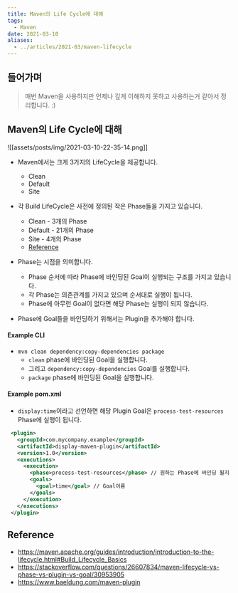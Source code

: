 ```yaml
---
title: Maven의 Life Cycle에 대해
tags:
  - Maven
date: 2021-03-10
aliases: 
  - ../articles/2021-03/maven-lifecycle
---
```


## 들어가며
> 매번 Maven을 사용하지만 언제나 깊게 이해하지 못하고 사용하는거 같아서 정리합니다. :)

## Maven의 Life Cycle에 대해
![[assets/posts/img/2021-03-10-22-35-14.png]]

- Maven에서는 크게 3가지의 LifeCycle을 제공합니다.
    - Clean
    - Default
    - Site

- 각 Build LifeCycle은 사전에 정의된 작은 Phase들을 가지고 있습니다.
    - Clean - 3개의 Phase
    - Default - 21개의 Phase
    - Site - 4개의 Phase
    - [Reference](https://maven.apache.org/guides/introduction/introduction-to-the-lifecycle.html#Build_Lifecycle_Basics)

- Phase는 시점을 의미합니다.
    - Phase 순서에 따라 Phase에 바인딩된 Goal이 실행되는 구조를 가지고 있습니다.
    - 각 Phase는 의존관계를 가지고 있으며 순서대로 실행이 됩니다.
    - Phase에 아무런 Goal이 없다면 해당 Phase는 실행이 되지 않습니다.

- Phase에 Goal들을 바인딩하기 위해서는 Plugin을 추가해야 합니다.

#### Example CLI
- `mvn clean dependency:copy-dependencies package`
    - `clean` phase에 바인딩된 Goal을 실행합니다.
    - 그리고 `dependency:copy-dependencies` Goal를 실행합니다.
    - `package` phase에 바인딩된 Goal을 실행합니다.


#### Example pom.xml
- `display:time`이라고 선언하면 해당 Plugin Goal은 `process-test-resources` Phase에 실행이 됩니다.

```xml
 <plugin>
   <groupId>com.mycompany.example</groupId>
   <artifactId>display-maven-plugin</artifactId>
   <version>1.0</version>
   <executions>
     <execution>
       <phase>process-test-resources</phase> // 원하는 Phase에 바인딩 될지 설정.
       <goals>
         <goal>time</goal> // Goal이름
       </goals>
     </execution>
   </executions>
 </plugin>
```

## Reference
- <https://maven.apache.org/guides/introduction/introduction-to-the-lifecycle.html#Build_Lifecycle_Basics>
- <https://stackoverflow.com/questions/26607834/maven-lifecycle-vs-phase-vs-plugin-vs-goal/30953905>
- <https://www.baeldung.com/maven-plugin>
